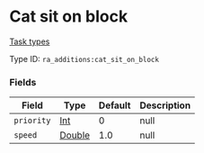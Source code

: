 # Cat sit on block
[Task types](../task_types_types.md)

Type ID: `ra_additions:cat_sit_on_block`
### Fields
Field | Type | Default | Description
------|------|---------|-------------
`priority` | [Int](../data_types/int.md) | 0 | null
`speed` | [Double](../data_types/double.md) | 1.0 | null
